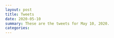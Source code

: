 ```yaml
---
layout: post
title: Tweets
date: 2020-05-10
summary: These are the tweets for May 10, 2020.
categories:
---
```


